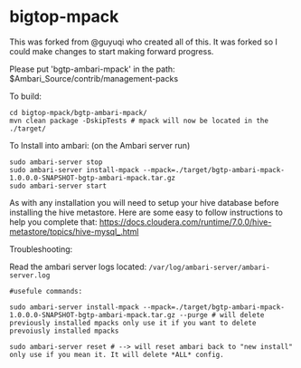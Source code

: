 # bigtop-mpack
This was forked from @guyuqi who created all of this.  It was forked so I could make changes to start making forward progress.

Please put 'bgtp-ambari-mpack' in the path: $Ambari_Source/contrib/management-packs

To build:

```git clone https://github.com/mattAndruff/bigtop-mpack.git
cd bigtop-mpack/bgtp-ambari-mpack/
mvn clean package -DskipTests # mpack will now be located in the ./target/
```

To Install into ambari:  (on the Ambari server run)

```
sudo ambari-server stop
sudo ambari-server install-mpack --mpack=./target/bgtp-ambari-mpack-1.0.0.0-SNAPSHOT-bgtp-ambari-mpack.tar.gz
sudo ambari-server start
```

As with any installation you will need to setup your hive database before installing the hive metastore.  Here are some easy to follow instructions to help you complete that:
https://docs.cloudera.com/runtime/7.0.0/hive-metastore/topics/hive-mysql_.html

Troubleshooting:

Read the ambari server logs located: `/var/log/ambari-server/ambari-server.log`

```
#usefule commands:

sudo ambari-server install-mpack --mpack=./target/bgtp-ambari-mpack-1.0.0.0-SNAPSHOT-bgtp-ambari-mpack.tar.gz --purge # will delete previously installed mpacks only use it if you want to delete prevoiusly installed mpacks

sudo ambari-server reset # --> will reset ambari back to "new install"  only use if you mean it. It will delete *ALL* config.
```


